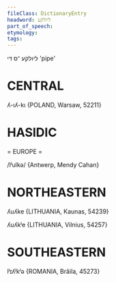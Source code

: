 ```yaml
---
fileClass: DictionaryEntry
headword: ליולקע
part_of_speech: 
etymology: 
tags: 
---
```

ליולקע
־ס
די
'pipe'

CENTRAL
========

ʎ-ɩʎ-kɩ {POLAND, Warsaw, 52211}

HASIDIC
=======
= EUROPE = 

/lʲulkə/ {Antwerp, Mendy Cahan}

NORTHEASTERN
==============

ʎuʎke {LITHUANIA, Kaunas, 54239}

ʎuʎkʲe {LITHUANIA, Vilnius, 54257}

SOUTHEASTERN
==============

lʲɪʎʲkʲə {ROMANIA, Brăila, 45273}
